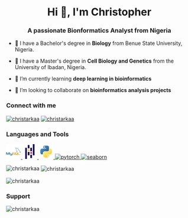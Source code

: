 <h1 align="center">Hi 👋, I'm Christopher</h1>
<h3 align="center">A passionate Bionformatics Analyst from Nigeria</h3>


- 🔬 I have a Bachelor's degree in **Biology** from Benue State University, Nigeria.

- 🧬 I have a Master's degree in **Cell Biology and Genetics** from the University of Ibadan, Nigeria.

- 🌱 I’m currently learning **deep learning in bioinformatics**

- 👯 I’m looking to collaborate on **bioinformatics analysis projects**

<h3 align="left">Connect with me</h3>
<p align="left">
<a href="https://twitter.com/christarkaa" target="blank"><img align="center" src="https://raw.githubusercontent.com/rahuldkjain/github-profile-readme-generator/master/src/images/icons/Social/twitter.svg" alt="christarkaa" height="30" width="40" /></a>
<a href="https://linkedin.com/in/christarkaa" target="blank"><img align="center" src="https://raw.githubusercontent.com/rahuldkjain/github-profile-readme-generator/master/src/images/icons/Social/linked-in-alt.svg" alt="christarkaa" height="30" width="40" /></a>
</p>

<h3 align="left">Languages and Tools</h3>
<p align="left"> <a href="https://www.mysql.com/" target="_blank" rel="noreferrer"> <img src="https://raw.githubusercontent.com/devicons/devicon/master/icons/mysql/mysql-original-wordmark.svg" alt="mysql" width="40" height="40"/> </a> <a href="https://pandas.pydata.org/" target="_blank" rel="noreferrer"> <img src="https://raw.githubusercontent.com/devicons/devicon/2ae2a900d2f041da66e950e4d48052658d850630/icons/pandas/pandas-original.svg" alt="pandas" width="40" height="40"/> </a> <a href="https://www.python.org" target="_blank" rel="noreferrer"> <img src="https://raw.githubusercontent.com/devicons/devicon/master/icons/python/python-original.svg" alt="python" width="40" height="40"/> </a> <a href="https://pytorch.org/" target="_blank" rel="noreferrer"> <img src="https://www.vectorlogo.zone/logos/pytorch/pytorch-icon.svg" alt="pytorch" width="40" height="40"/> </a> <a href="https://seaborn.pydata.org/" target="_blank" rel="noreferrer"> <img src="https://seaborn.pydata.org/_images/logo-mark-lightbg.svg" alt="seaborn" width="40" height="40"/> </a> </p>

<p><img align="left" src="https://github-readme-stats.vercel.app/api/top-langs?username=christarkaa&show_icons=true&locale=en&layout=compact" alt="christarkaa" /></p>

<p>&nbsp;<img align="center" src="https://github-readme-stats.vercel.app/api?username=christarkaa&show_icons=true&locale=en" alt="christarkaa" /></p>

<p><img align="center" src="https://github-readme-streak-stats.herokuapp.com/?user=christarkaa&" alt="christarkaa" /></p>

<h3 align="left">Support</h3>
<p><a href="https://www.buymeacoffee.com/christarkaa"> <img align="left" src="https://cdn.buymeacoffee.com/buttons/v2/default-yellow.png" height="50" width="210" alt="christarkaa" /></a><a href="https://ko-fi.com/christarkaa"> <img align="left" 
